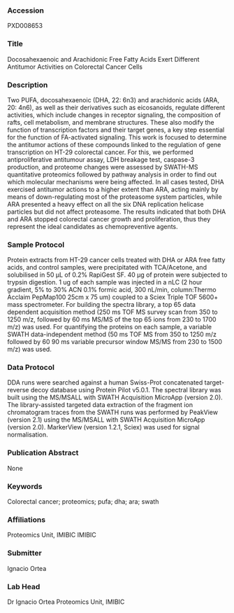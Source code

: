 ### Accession
PXD008653

### Title
Docosahexaenoic and Arachidonic Free Fatty Acids Exert Different Antitumor Activities on Colorectal Cancer Cells

### Description
Two PUFA, docosahexaenoic (DHA, 22: 6n3) and arachidonic acids (ARA, 20: 4n6), as well as their derivatives such as eicosanoids, regulate different activities, which include changes in receptor signaling, the composition of rafts, cell metabolism, and membrane structures. These also modify the function of transcription factors and their target genes, a key step essential for the function of FA-activated signaling.  This work is focused to determine the antitumor actions of these compounds linked to the regulation of gene transcription on HT-29 colorectal cancer. For this, we performed antiproliferative antitumour assay, LDH breakage test, caspase-3 production, and proteome changes were assessed by SWATH-MS quantitative proteomics followed by pathway analysis in order to find out which molecular mechanisms were being affected. In all cases tested, DHA exercised antitumor actions to a higher extent than ARA, acting mainly by means of down-regulating most of the proteasome system particles, while ARA presented a heavy effect on all the six DNA replication helicase particles but did not affect proteasome. The results indicated that both DHA and ARA stopped colorectal cancer growth and proliferation, thus they represent the ideal candidates as chemopreventive agents.

### Sample Protocol
Protein extracts from HT-29 cancer cells  treated with DHA or ARA free fatty acids, and control samples, were precipitated with TCA/Acetone, and solubilised in 50 µL of 0.2% RapiGest SF. 40 µg of protein were subjected to trypsin digestion. 1 ug of each sample was injected in a nLC (2 hour gradient, 5% to 30% ACN 0.1% formic acid, 300 nL/min, column:Thermo Acclaim PepMap100 25cm x 75 um) coupled to a Sciex Triple TOF 5600+ mass spectrometer. For building the spectra library, a top 65 data dependent acquisition method (250 ms TOF MS survey scan from 350 to 1250 m/z, followed by 60 ms MS/MS of the top 65 ions from 230 to 1700 m/z) was used. For quantifying the proteins on each sample, a variable SWATH data-independent method (50 ms TOF MS from 350 to 1250 m/z followed by 60 90 ms variable precursor window MS/MS from 230 to 1500 m/z) was used.

### Data Protocol
DDA runs were searched against a human Swiss-Prot concatenated target-reverse decoy database using Protein Pilot v5.0.1. The spectral library was built using the MS/MSALL with SWATH Acquisition MicroApp (version 2.0). The library-assisted targeted data extraction of the fragment ion chromatogram traces from the SWATH runs was performed by PeakView (version 2.1) using the MS/MSALL with SWATH Acquisition MicroApp (version 2.0). MarkerView (version 1.2.1, Sciex) was used for signal normalisation.

### Publication Abstract
None

### Keywords
Colorectal cancer; proteomics; pufa; dha; ara; swath

### Affiliations
Proteomics Unit, IMIBIC
IMIBIC

### Submitter
Ignacio Ortea

### Lab Head
Dr Ignacio Ortea
Proteomics Unit, IMIBIC


